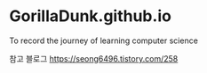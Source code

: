 # GorillaDunk.github.io
To record the journey of learning computer science

참고 블로그 
https://seong6496.tistory.com/258
